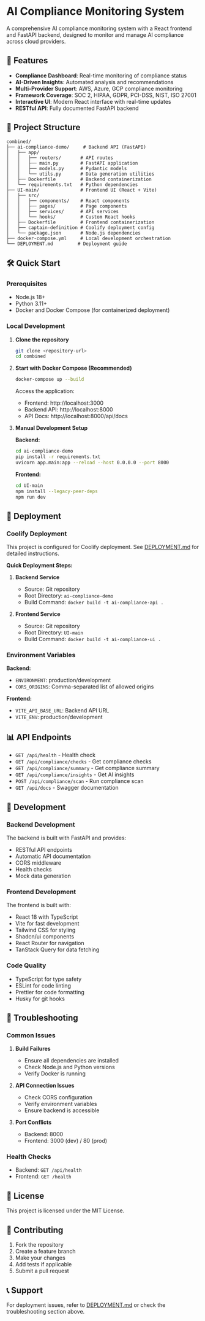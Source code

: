 # AI Compliance Monitoring System

A comprehensive AI compliance monitoring system with a React frontend and FastAPI backend, designed to monitor and manage AI compliance across cloud providers.

## 🚀 Features

- **Compliance Dashboard**: Real-time monitoring of compliance status
- **AI-Driven Insights**: Automated analysis and recommendations
- **Multi-Provider Support**: AWS, Azure, GCP compliance monitoring
- **Framework Coverage**: SOC 2, HIPAA, GDPR, PCI-DSS, NIST, ISO 27001
- **Interactive UI**: Modern React interface with real-time updates
- **RESTful API**: Fully documented FastAPI backend

## 📁 Project Structure

```
combined/
├── ai-compliance-demo/     # Backend API (FastAPI)
│   ├── app/
│   │   ├── routers/       # API routes
│   │   ├── main.py        # FastAPI application
│   │   ├── models.py      # Pydantic models
│   │   └── utils.py       # Data generation utilities
│   ├── Dockerfile         # Backend containerization
│   └── requirements.txt   # Python dependencies
├── UI-main/               # Frontend UI (React + Vite)
│   ├── src/
│   │   ├── components/    # React components
│   │   ├── pages/         # Page components
│   │   ├── services/      # API services
│   │   └── hooks/         # Custom React hooks
│   ├── Dockerfile         # Frontend containerization
│   ├── captain-definition # Coolify deployment config
│   └── package.json       # Node.js dependencies
├── docker-compose.yml     # Local development orchestration
└── DEPLOYMENT.md         # Deployment guide
```

## 🛠️ Quick Start

### Prerequisites

- Node.js 18+
- Python 3.11+
- Docker and Docker Compose (for containerized deployment)

### Local Development

1. **Clone the repository**
   ```bash
   git clone <repository-url>
   cd combined
   ```

2. **Start with Docker Compose (Recommended)**
   ```bash
   docker-compose up --build
   ```
   
   Access the application:
   - Frontend: http://localhost:3000
   - Backend API: http://localhost:8000
   - API Docs: http://localhost:8000/api/docs

3. **Manual Development Setup**

   **Backend:**
   ```bash
   cd ai-compliance-demo
   pip install -r requirements.txt
   uvicorn app.main:app --reload --host 0.0.0.0 --port 8000
   ```

   **Frontend:**
   ```bash
   cd UI-main
   npm install --legacy-peer-deps
   npm run dev
   ```

## 🚀 Deployment

### Coolify Deployment

This project is configured for Coolify deployment. See [DEPLOYMENT.md](DEPLOYMENT.md) for detailed instructions.

**Quick Deployment Steps:**

1. **Backend Service**
   - Source: Git repository
   - Root Directory: `ai-compliance-demo`
   - Build Command: `docker build -t ai-compliance-api .`

2. **Frontend Service**
   - Source: Git repository  
   - Root Directory: `UI-main`
   - Build Command: `docker build -t ai-compliance-ui .`

### Environment Variables

**Backend:**
- `ENVIRONMENT`: production/development
- `CORS_ORIGINS`: Comma-separated list of allowed origins

**Frontend:**
- `VITE_API_BASE_URL`: Backend API URL
- `VITE_ENV`: production/development

## 📊 API Endpoints

- `GET /api/health` - Health check
- `GET /api/compliance/checks` - Get compliance checks
- `GET /api/compliance/summary` - Get compliance summary
- `GET /api/compliance/insights` - Get AI insights
- `POST /api/compliance/scan` - Run compliance scan
- `GET /api/docs` - Swagger documentation

## 🔧 Development

### Backend Development

The backend is built with FastAPI and provides:
- RESTful API endpoints
- Automatic API documentation
- CORS middleware
- Health checks
- Mock data generation

### Frontend Development

The frontend is built with:
- React 18 with TypeScript
- Vite for fast development
- Tailwind CSS for styling
- Shadcn/ui components
- React Router for navigation
- TanStack Query for data fetching

### Code Quality

- TypeScript for type safety
- ESLint for code linting
- Prettier for code formatting
- Husky for git hooks

## 🐛 Troubleshooting

### Common Issues

1. **Build Failures**
   - Ensure all dependencies are installed
   - Check Node.js and Python versions
   - Verify Docker is running

2. **API Connection Issues**
   - Check CORS configuration
   - Verify environment variables
   - Ensure backend is accessible

3. **Port Conflicts**
   - Backend: 8000
   - Frontend: 3000 (dev) / 80 (prod)

### Health Checks

- Backend: `GET /api/health`
- Frontend: `GET /health`

## 📝 License

This project is licensed under the MIT License.

## 🤝 Contributing

1. Fork the repository
2. Create a feature branch
3. Make your changes
4. Add tests if applicable
5. Submit a pull request

## 📞 Support

For deployment issues, refer to [DEPLOYMENT.md](DEPLOYMENT.md) or check the troubleshooting section above. 